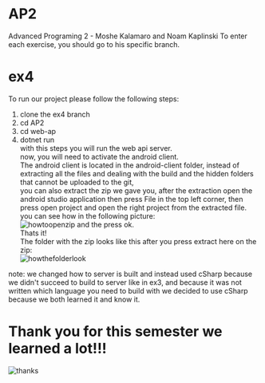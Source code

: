 # AP2
Advanced Programing 2 - Moshe Kalamaro and Noam Kaplinski
To enter each exercise, you should go to his specific branch.
# ex4
To run our project please follow the following steps:
1. clone the ex4 branch
2. cd AP2
3. cd web-ap
4. dotnet run <br />
with this steps you will run the web api server. <br />
now, you will need to activate the android client. <br />
The android client is located in the android-client folder, instead of extracting all the files and dealing with the build and the hidden folders that cannot be uploaded to the git, <br />
you can also extract the zip we gave you, after the extraction open the android studio application then press File in the top left corner, then press open project and open the right project from the extracted file. <br />
you can see how in the following picture: <br />
![howtoopenzip](https://github.com/kalamam/AP2/assets/110221265/fa8d8358-54f8-46a8-b3ac-b10da6cf4893)
and the press ok. <br />
Thats it! <br />
The folder with the zip looks like this after you press extract here on the zip: <br />
![howthefolderlook](https://github.com/kalamam/AP2/assets/110221265/1bdb0398-a1fe-4a3b-950c-41ca18cba16d)


note:
we changed how to server is built and instead used cSharp because we didn't succeed to build to server like in ex3, and because it was not written which language you need to build with we decided to use cSharp because we both learned it and know it. <br />


# Thank you for this semester we learned a lot!!! <br />
![thanks](https://github.com/kalamam/AP2/assets/110221265/1c7c17ce-1a02-4f6d-bb0f-6c7a3dbe21f6)
